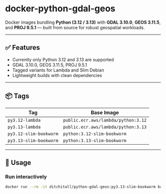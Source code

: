 # docker-python-gdal-geos

Docker images bundling **Python (3.12 / 3.13)** with **GDAL 3.10.0**, **GEOS 3.11.5**, and **PROJ 9.5.1** — built from source for robust geospatial workloads.

---

## ✅ Features

- Currently only Python 3.12 and 3.13 are supported
- GDAL 3.10.0, GEOS 3.11.5, PROJ 9.5.1
- Tagged variants for Lambda and Slim Debian
- Lightweight builds with clean dependencies

---

## 📦 Tags

| Tag                          | Base Image                          |
|-----------------------------|--------------------------------------|
| `py3.12-lambda`             | `public.ecr.aws/lambda/python:3.12` |
| `py3.13-lambda`             | `public.ecr.aws/lambda/python:3.13` |
| `py3.12-slim-bookworm`     | `python:3.12-slim-bookworm`         |
| `py3.13-slim-bookworm`     | `python:3.13-slim-bookworm`         |

---

## 🚀 Usage

### Run interactively

```bash
docker run --rm -it ditchitall/python-gdal-geos:py3.13-slim-bookworm bash